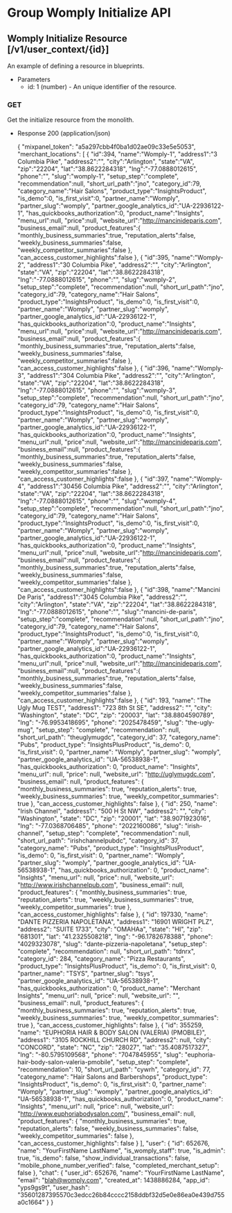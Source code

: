 # Group Womply Initialize API

## Womply Initialize Resource [/v1/user_context/{id}]
An example of defining a resource in blueprints.
+ Parameters
  + id: 1 (number) - An unique identifier of the resource.

### GET
Get the initialize resource from the monolith.
+ Response 200 (application/json)

  {
      "mixpanel_token": "a5a297cbb4f0ba1d02ae09c33e5e5053",
      "merchant_locations": [
       {
          "id":394,
          "name":"Womply-1",
          "address1":"3 Columbia Pike",
          "address2":"",
          "city":"Arlington",
          "state":"VA",
          "zip":"22204",
          "lat":"38.8622284318",
          "lng":"-77.0888012615",
          "phone":"",
          "slug":"womply-1",
          "setup_step":"complete",
          "recommendation":null,
          "short_url_path":"jno",
          "category_id":79,
          "category_name":"Hair Salons",
          "product_type":"InsightsProduct",
          "is_demo":0,
          "is_first_visit":0,
          "partner_name":"Womply",
          "partner_slug":"womply",
          "partner_google_analytics_id":"UA-22936122-1",
          "has_quickbooks_authorization":0,
          "product_name":"Insights",
          "menu_url":null,
          "price":null,
          "website_url":"http://mancinideparis.com",
          "business_email":null,
          "product_features":{
             "monthly_business_summaries":true,
             "reputation_alerts":false,
             "weekly_business_summaries":false,
             "weekly_competitor_summaries":false
          },
          "can_access_customer_highlights":false
       },
       {
          "id":395,
          "name":"Womply-2",
          "address1":"30 Columbia Pike",
          "address2":"",
          "city":"Arlington",
          "state":"VA",
          "zip":"22204",
          "lat":"38.8622284318",
          "lng":"-77.0888012615",
          "phone":"",
          "slug":"womply-2",
          "setup_step":"complete",
          "recommendation":null,
          "short_url_path":"jno",
          "category_id":79,
          "category_name":"Hair Salons",
          "product_type":"InsightsProduct",
          "is_demo":0,
          "is_first_visit":0,
          "partner_name":"Womply",
          "partner_slug":"womply",
          "partner_google_analytics_id":"UA-22936122-1",
          "has_quickbooks_authorization":0,
          "product_name":"Insights",
          "menu_url":null,
          "price":null,
          "website_url":"http://mancinideparis.com",
          "business_email":null,
          "product_features":{
             "monthly_business_summaries":true,
             "reputation_alerts":false,
             "weekly_business_summaries":false,
             "weekly_competitor_summaries":false
          },
          "can_access_customer_highlights":false
       },
       {
          "id":396,
          "name":"Womply-3",
          "address1":"304 Columbia Pike",
          "address2":"",
          "city":"Arlington",
          "state":"VA",
          "zip":"22204",
          "lat":"38.8622284318",
          "lng":"-77.0888012615",
          "phone":"",
          "slug":"womply-3",
          "setup_step":"complete",
          "recommendation":null,
          "short_url_path":"jno",
          "category_id":79,
          "category_name":"Hair Salons",
          "product_type":"InsightsProduct",
          "is_demo":0,
          "is_first_visit":0,
          "partner_name":"Womply",
          "partner_slug":"womply",
          "partner_google_analytics_id":"UA-22936122-1",
          "has_quickbooks_authorization":0,
          "product_name":"Insights",
          "menu_url":null,
          "price":null,
          "website_url":"http://mancinideparis.com",
          "business_email":null,
          "product_features":{
             "monthly_business_summaries":true,
             "reputation_alerts":false,
             "weekly_business_summaries":false,
             "weekly_competitor_summaries":false
          },
          "can_access_customer_highlights":false
       },
       {
          "id":397,
          "name":"Womply-4",
          "address1":"30456 Columbia Pike",
          "address2":"",
          "city":"Arlington",
          "state":"VA",
          "zip":"22204",
          "lat":"38.8622284318",
          "lng":"-77.0888012615",
          "phone":"",
          "slug":"womply-4",
          "setup_step":"complete",
          "recommendation":null,
          "short_url_path":"jno",
          "category_id":79,
          "category_name":"Hair Salons",
          "product_type":"InsightsProduct",
          "is_demo":0,
          "is_first_visit":0,
          "partner_name":"Womply",
          "partner_slug":"womply",
          "partner_google_analytics_id":"UA-22936122-1",
          "has_quickbooks_authorization":0,
          "product_name":"Insights",
          "menu_url":null,
          "price":null,
          "website_url":"http://mancinideparis.com",
          "business_email":null,
          "product_features":{
             "monthly_business_summaries":true,
             "reputation_alerts":false,
             "weekly_business_summaries":false,
             "weekly_competitor_summaries":false
          },
          "can_access_customer_highlights":false
       },
       {
          "id":398,
          "name":"Mancini De Paris",
          "address1":"3045 Columbia Pike",
          "address2":"",
          "city":"Arlington",
          "state":"VA",
          "zip":"22204",
          "lat":"38.8622284318",
          "lng":"-77.0888012615",
          "phone":"",
          "slug":"mancini-de-paris",
          "setup_step":"complete",
          "recommendation":null,
          "short_url_path":"jno",
          "category_id":79,
          "category_name":"Hair Salons",
          "product_type":"InsightsProduct",
          "is_demo":0,
          "is_first_visit":0,
          "partner_name":"Womply",
          "partner_slug":"womply",
          "partner_google_analytics_id":"UA-22936122-1",
          "has_quickbooks_authorization":0,
          "product_name":"Insights",
          "menu_url":null,
          "price":null,
          "website_url":"http://mancinideparis.com",
          "business_email":null,
          "product_features":{
             "monthly_business_summaries":true,
             "reputation_alerts":false,
             "weekly_business_summaries":false,
             "weekly_competitor_summaries":false
          },
          "can_access_customer_highlights":false
       },
      {
        "id": 193,
        "name": "The Ugly Mug TEST",
        "address1": "723 8th St SE",
        "address2": "",
        "city": "Washington",
        "state": "DC",
        "zip": "20003",
        "lat": "38.8804590789",
        "lng": "-76.9953418695",
        "phone": "2025478459",
        "slug": "the-ugly-mug",
        "setup_step": "complete",
        "recommendation": null,
        "short_url_path": "theuglymugdc",
        "category_id": 37,
        "category_name": "Pubs",
        "product_type": "InsightsPlusProduct",
        "is_demo": 0,
        "is_first_visit": 0,
        "partner_name": "Womply",
        "partner_slug": "womply",
        "partner_google_analytics_id": "UA-56538938-1",
        "has_quickbooks_authorization": 0,
        "product_name": "Insights",
        "menu_url": null,
        "price": null,
        "website_url": "http://uglymugdc.com",
        "business_email": null,
        "product_features": {
          "monthly_business_summaries": true,
          "reputation_alerts": true,
          "weekly_business_summaries": true,
          "weekly_competitor_summaries": true
          },
          "can_access_customer_highlights": false
          },
          {
            "id": 250,
            "name": "Irish Channel",
            "address1": "500 H St NW",
            "address2": "",
            "city": "Washington",
            "state": "DC",
            "zip": "20001",
            "lat": "38.9071923016",
            "lng": "-77.0368706485",
            "phone": "2022160086",
            "slug": "irish-channel",
            "setup_step": "complete",
            "recommendation": null,
            "short_url_path": "irishchannelpubdc",
            "category_id": 37,
            "category_name": "Pubs",
            "product_type": "InsightsPlusProduct",
            "is_demo": 0,
            "is_first_visit": 0,
            "partner_name": "Womply",
            "partner_slug": "womply",
            "partner_google_analytics_id": "UA-56538938-1",
            "has_quickbooks_authorization": 0,
            "product_name": "Insights",
            "menu_url": null,
            "price": null,
            "website_url": "http://www.irishchannelpub.com",
            "business_email": null,
            "product_features": {
              "monthly_business_summaries": true,
              "reputation_alerts": true,
              "weekly_business_summaries": true,
              "weekly_competitor_summaries": true
              },
              "can_access_customer_highlights": false
              },
              {
                "id": 197330,
                "name": "DANTE PIZZERIA NAPOLETANA",
                "address1": "16901 WRIGHT PLZ",
                "address2": "SUITE 1733",
                "city": "OMAHAa",
                "state": "HI",
                "zip": "681301",
                "lat": "41.2325508218",
                "lng": "-96.1782678388",
                "phone": "4029323078",
                "slug": "dante-pizzeria-napoletana",
                "setup_step": "complete",
                "recommendation": null,
                "short_url_path": "tdnrx",
                "category_id": 284,
                "category_name": "Pizza Restaurants",
                "product_type": "InsightsPlusProduct",
                "is_demo": 0,
                "is_first_visit": 0,
                "partner_name": "TSYS",
                "partner_slug": "tsys",
                "partner_google_analytics_id": "UA-56538938-1",
                "has_quickbooks_authorization": 0,
                "product_name": "Merchant Insights",
                "menu_url": null,
                "price": null,
                "website_url": "",
                "business_email": null,
                "product_features": {
                  "monthly_business_summaries": true,
                  "reputation_alerts": true,
                  "weekly_business_summaries": true,
                  "weekly_competitor_summaries": true
                  },
                  "can_access_customer_highlights": false
                  },
                  {
                    "id": 355259,
                    "name": "EUPHORIA HAIR & BODY SALON (VALERIA) (PMOBILE)",
                    "address1": "3105 ROCKHILL CHURCH RD",
                    "address2": null,
                    "city": "CONCORD",
                    "state": "NC",
                    "zip": "28027",
                    "lat": "35.4087517327",
                    "lng": "-80.5795109568",
                    "phone": "7047845955",
                    "slug": "euphoria-hair-body-salon-valeria-pmobile",
                    "setup_step": "complete",
                    "recommendation": 10,
                    "short_url_path": "cywrh",
                    "category_id": 77,
                    "category_name": "Hair Salons and Barbershops",
                    "product_type": "InsightsProduct",
                    "is_demo": 0,
                    "is_first_visit": 0,
                    "partner_name": "Womply",
                    "partner_slug": "womply",
                    "partner_google_analytics_id": "UA-56538938-1",
                    "has_quickbooks_authorization": 0,
                    "product_name": "Insights",
                    "menu_url": null,
                    "price": null,
                    "website_url": "http://www.euphoriabodysalon.com/",
                    "business_email": null,
                    "product_features": {
                      "monthly_business_summaries": true,
                      "reputation_alerts": false,
                      "weekly_business_summaries": false,
                      "weekly_competitor_summaries": false
                      },
                      "can_access_customer_highlights": false
                    }
                    ],
                    "user": {
                      "id": 652676,
                      "name": "YourFirstName LastName",
                      "is_womply_staff": true,
                      "is_admin": true,
                      "is_demo": false,
                      "show_individual_transactions": false,
                      "mobile_phone_number_verified": false,
                      "completed_merchant_setup": false
                      },
                      "chat": {
                        "user_id": 652676,
                        "name": "YourFirstName LastName",
                        "email": "blah@womply.com",
                        "created_at": 1438886284,
                        "app_id": "yps9gs9t",
                        "user_hash": "35601287395570c3edcc26b84cccc2158ddbf32d5e0e86ea0e439d755a0c1664"
                      }
                  }
